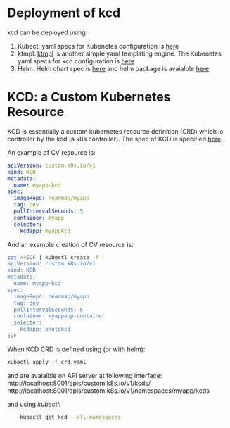 
# Deployment of kcd

kcd can be deployed using:

1. Kubect: yaml specs for Kubenetes configuration is [here](kubectl/README.md)
2. ktmpl: [ktmpl](https://github.com/jimmycuadra/ktmpl) is another simple yaml templating engine. The Kubenetes yaml specs for  kcd configuration is [here](ktmpl/README.md)
3. Helm: Helm chart spec is [here](helm/kcd) and helm package is avaialble [here](https://raw.githubusercontent.com/nearmap/kcd/master/k8s/helm/kcd-0.1.0.tgz)


# KCD: a Custom Kubernetes Resource 
KCD is essentially a custom kubernetes resource definition (CRD) which is controller by the kcd (a k8s controller). The spec of KCD is specified [here](kubectl/crd.yaml). 

An example of CV resource is:
```yaml
apiVersion: custom.k8s.io/v1
kind: KCD
metadata:
  name: myapp-kcd
spec:
  imageRepo: nearmap/myapp
  tag: dev
  pollIntervalSeconds: 5
  container: myapp
  selector:
    kcdapp: myappkcd
```

And an example creation of CV resource is:
```sh
cat <<EOF | kubectl create -f -
apiVersion: custom.k8s.io/v1
kind: KCD
metadata:
  name: myapp-kcd
spec:
  imageRepo: nearmap/myapp
  tag: dev
  pollIntervalSeconds: 5
  container: myappapp-container
  selector:
    kcdapp: photokcd
EOF
```

When KCD CRD is defined using (or with helm):
```sh
kubectl apply -f crd.yaml
```
and are avaialble on API server at following interface:
http://localhost:8001/apis/custom.k8s.io/v1/kcds/
http://localhost:8001/apis/custom.k8s.io/v1/namespaces/myapp/kcds

and using *kubectl*:
```sh
    kubectl get kcd --all-namespaces
```




